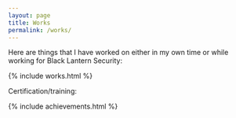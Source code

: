```yaml
---
layout: page
title: Works
permalink: /works/
---
```


Here are things that I have worked on either in my own time or while working for Black Lantern Security:

{% include works.html %}

Certification/training:

{% include achievements.html %}